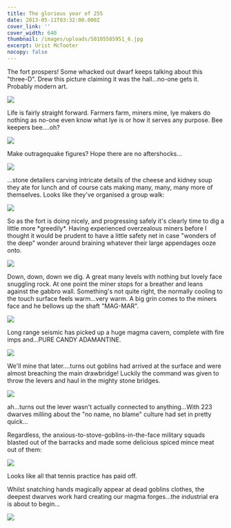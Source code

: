 ```yaml
---
title: The glorious year of 255
date: 2013-05-11T03:32:00.000Z
cover_link: ''
cover_width: 640
thumbnail: /images/uploads/50105585951_6.jpg
excerpt: Urist McTooter
nocopy: false
---
```

The fort prospers! Some whacked out dwarf keeps talking about this "three-D". Drew this picture claiming it was the hall...no-one gets it. Probably modern art.

![](/images/uploads/50105585951_0.png)

Life is fairly straight forward. Farmers farm, miners mine, lye makers do nothing as no-one even know what lye is or how it serves any purpose. Bee keepers bee....oh?

![](/images/uploads/50105585951_1.png)

Make outragequake figures? Hope there are no aftershocks...

![](/images/uploads/50105585951_2.png)

...stone detailers carving intricate details of the cheese and kidney soup they ate for lunch and of course cats making many, many, many more of themselves. Looks like they've organised a group walk: 

![](/images/uploads/50105585951_3.png)

So as the fort is doing nicely, and progressing safely it's clearly time to dig a little more \*greedily\*. Having experienced overzealous miners before I thought it would be prudent to have a little safety net in case "wonders of the deep" wonder around braining whatever their large appendages ooze onto.

![](/images/uploads/50105585951_4.png)

Down, down, down we dig. A great many levels with nothing but lovely face snuggling rock. At one point the miner stops for a breather and leans against the gabbro wall. Something's not quite right, the normally cooling to the touch surface feels warm...very warm. A big grin comes to the miners face and he bellows up the shaft "MAG-MAR". 

![](/images/uploads/50105585951_5.png)

Long range seismic has picked up a huge magma cavern, complete with fire imps and...PURE CANDY ADAMANTINE. 

![](/images/uploads/50105585951_6.jpg)

We'll mine that later....turns out goblins had arrived at the surface and were almost breaching the main drawbridge! Luckily the command was given to throw the levers and haul in the mighty stone bridges. 

![](/images/uploads/50105585951_7.png)

ah...turns out the lever wasn't actually connected to anything...With 223 dwarves milling about the "no name, no blame" culture had set in pretty quick...

Regardless, the anxious-to-stove-goblins-in-the-face military squads blasted out of the barracks and made some delicious spiced mince meat out of them:

![](/images/uploads/50105585951_8.png)

Looks like all that tennis practice has paid off.

Whilst snatching hands magically appear at dead goblins clothes, the deepest dwarves work hard creating our magma forges...the industrial era is about to begin...

![](/images/uploads/50105585951_9.png)
